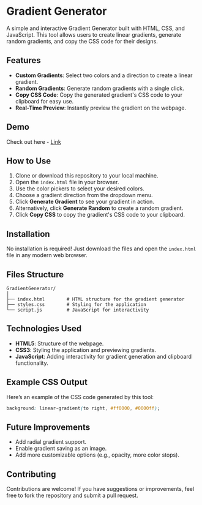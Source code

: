 # Gradient Generator

A simple and interactive Gradient Generator built with HTML, CSS, and JavaScript. This tool allows users to create linear gradients, generate random gradients, and copy the CSS code for their designs.

## Features

- **Custom Gradients**: Select two colors and a direction to create a linear gradient.
- **Random Gradients**: Generate random gradients with a single click.
- **Copy CSS Code**: Copy the generated gradient's CSS code to your clipboard for easy use.
- **Real-Time Preview**: Instantly preview the gradient on the webpage.

## Demo

Check out here -
[Link](https://gradient-code-generator.vercel.app/)

## How to Use

1. Clone or download this repository to your local machine.
2. Open the `index.html` file in your browser.
3. Use the color pickers to select your desired colors.
4. Choose a gradient direction from the dropdown menu.
5. Click **Generate Gradient** to see your gradient in action.
6. Alternatively, click **Generate Random** to create a random gradient.
7. Click **Copy CSS** to copy the gradient's CSS code to your clipboard.

## Installation

No installation is required! Just download the files and open the `index.html` file in any modern web browser.

## Files Structure

```
GradientGenerator/
│
├── index.html        # HTML structure for the gradient generator
├── styles.css        # Styling for the application
└── script.js         # JavaScript for interactivity
```

## Technologies Used

- **HTML5**: Structure of the webpage.
- **CSS3**: Styling the application and previewing gradients.
- **JavaScript**: Adding interactivity for gradient generation and clipboard functionality.

## Example CSS Output

Here’s an example of the CSS code generated by this tool:

```css
background: linear-gradient(to right, #ff0000, #0000ff);
```

## Future Improvements

- Add radial gradient support.
- Enable gradient saving as an image.
- Add more customizable options (e.g., opacity, more color stops).

## Contributing

Contributions are welcome! If you have suggestions or improvements, feel free to fork the repository and submit a pull request.